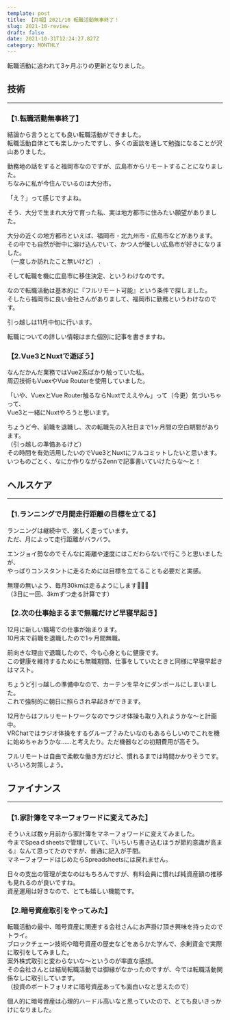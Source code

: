 ```yaml
---
template: post
title: 【月報】2021/10 転職活動無事終了！
slug: 2021-10-review
draft: false
date: 2021-10-31T12:24:27.827Z
category: MONTHLY
---
```

転職活動に追われて3ヶ月ぶりの更新となりました。  

## 技術

- - -

### 【1.転職活動無事終了】  
結論から言うととても良い転職活動ができました。  
転職活動自体とても楽しかったですし、多くの面談を通して勉強になることが沢山ありました。  

勤務地の話をすると福岡市なのですが、広島市からリモートすることになりました。  
ちなみに私が今住んでいるのは大分市。

「え？」って感じですよね。  

そう、大分で生まれ大分で育った私、実は地方都市に住みたい願望がありました。  

大分の近くの地方都市といえば、福岡市・北九州市・広島市などがあります。  
その中でも自然が街中に溶け込んでいて、かつ人が優しい広島市が好きになりました。  
（一度しか訪れたこと無いけど） . 

そして転職を機に広島市に移住決定、というわけなのです。  

なので転職活動は基本的に『フルリモート可能』という条件で探しました。  
そしたら福岡市に良い会社さんがありまして、福岡市に勤務というわけなのです。  

引っ越しは11月中旬に行います。  

転職についての詳しい情報はまた個別に記事を書きますね。

### 【2.Vue3とNuxtで遊ぼう】
なんだかんだ業務ではVue2系ばかり触っていた私。  
周辺技術もVuexやVue Routerを使用していました。　　

「いや、VuexとVue Router触るならNuxtでええやん」って（今更）気づいちゃって、  
Vue3と一緒にNuxtやろうと思います。  

ちょうど今、前職を退職し、次の転職先の入社日まで1ヶ月間の空白期間があります。  
（引っ越しの準備あるけど）  
その時間を有効活用したいのでVue3とNuxtにフルコミットしたいと思います。  
いつものごとく、なにか作りながらZennで記事書いていけたらな〜と！  

## ヘルスケア

- - -

### 【1.ランニングで月間走行距離の目標を立てる】 　
ランニングは継続中で、楽しく走っています。  
ただ、月によって走行距離がバラバラ。  

エンジョイ勢なのでそんなに距離や速度にはこだわらないで行こうと思いましたが、  
やっぱりコンスタントに走るためには目標を立てることも必要だと実感。  

無理の無いよう、毎月30kmは走るようにします🏃🏻‍♂️  
（3日に一回、3kmずつ走る計算です）  

### 【2.次の仕事始まるまで無職だけど早寝早起き】
12月に新しい職場での仕事が始まります。  
10月末で前職を退職したので1ヶ月間無職。　 

前向きな理由で退職したので、今も心身ともに健康です。  
この健康を維持するためにも無職期間、仕事をしていたときと同様に早寝早起きはマスト。  

ちょうど引っ越しの準備中なので、カーテンを早々にダンボールにしまいました。  
これで強制的に朝日に照らされ早起きができます。  

12月からはフルリモートワークなのでラジオ体操も取り入れようかな〜と計画中。  
VRChatではラジオ体操をするグループ？みたいなのもあるらしいのでこれを機に始めちゃおうかな……と考えたり。ただ機器などの初期費用が高そう。  

フルリモートは自由で柔軟な働き方だけど、慣れるまでは時間かかりそうです。いろいろ対策しよう。  

## ファイナンス

- - -

### 【1.家計簿をマネーフォワードに変えてみた】
そういえば数ヶ月前から家計簿をマネーフォワードに変えてみました。  
今までSpeaｄsheetsで管理していて、『いちいち書き込むほうが節約意識が高まる』なんて思ってたのですが、普通に記入が手間。  
マネーフォワードはじめたらSpreadsheetsには戻れません。  

日々の支出の管理が楽なのはもちろんですが、有料会員に慣れば純資産額の推移も見れるのが良いですね。  
資産運用は好きなので、とても嬉しい機能です。  

### 【2.暗号資産取引をやってみた】
転職活動の最中、暗号資産に関連する会社さんにお声掛け頂き興味を持ったのでトライ。  
ブロックチェーン技術や暗号資産の歴史などをあらかた学んで、余剰資金で実際に取引をしてみました。  
案外株式取引と変わらないな〜というのが率直な感想。  
その会社さんとは結局転職活動では御縁がなかったのですが、今では転職活動関係なしに取引しています。  
（投資のポートフォリオに暗号資産あっても面白いなと思えたので） 　　

個人的に暗号資産は心理的ハードル高いなと思っていたので、とても良いきっかけになりました。  